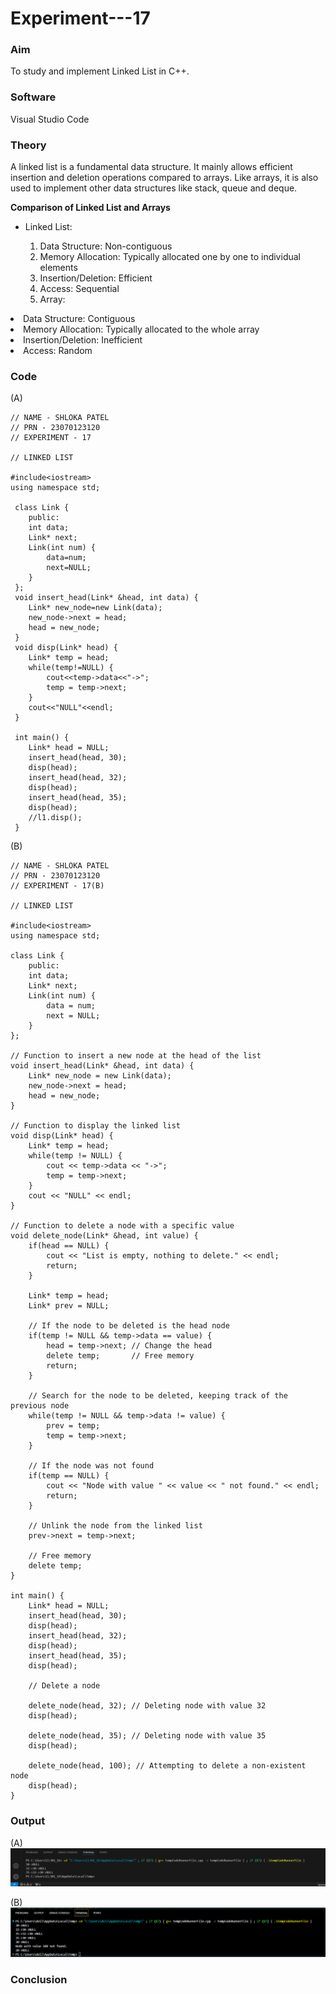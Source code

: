 # Experiment---17 

### Aim 
To study and implement Linked List in C++. 

### Software 
Visual Studio Code 

### Theory 
A linked list is a fundamental data structure. It mainly allows efficient insertion and deletion operations compared to arrays. Like arrays, it is also used to implement other data structures like stack, queue and deque. <br> 

<b>Comparison of Linked List and Arrays</b> 

<ul><li>Linked List:</li>
<ol><li>Data Structure: Non-contiguous</li>
<li>Memory Allocation: Typically allocated one by one to individual elements</li>
<li>Insertion/Deletion: Efficient</li>
<li>Access: Sequential</li>
<li>Array:</li></ul>
<li>Data Structure: Contiguous</li>
<li>Memory Allocation: Typically allocated to the whole array</li>
<li>Insertion/Deletion: Inefficient</li>
<li>Access: Random</li></ol>
 
### Code       
(A) <br> 
```
// NAME - SHLOKA PATEL 
// PRN - 23070123120 
// EXPERIMENT - 17 

// LINKED LIST 

#include<iostream>
using namespace std; 
 
 class Link {
    public:
    int data;
    Link* next;
    Link(int num) {
        data=num;
        next=NULL;
    }
 };
 void insert_head(Link* &head, int data) {
    Link* new_node=new Link(data);
    new_node->next = head; 
    head = new_node;
 }
 void disp(Link* head) {
    Link* temp = head;
    while(temp!=NULL) { 
        cout<<temp->data<<"->";
        temp = temp->next;
    } 
    cout<<"NULL"<<endl;
 }

 int main() {
    Link* head = NULL;
    insert_head(head, 30);
    disp(head);
    insert_head(head, 32);
    disp(head);
    insert_head(head, 35);
    disp(head);
    //l1.disp(); 
 }  
```

(B) 
```
// NAME - SHLOKA PATEL 
// PRN - 23070123120 
// EXPERIMENT - 17(B) 

// LINKED LIST 

#include<iostream>
using namespace std; 
 
class Link {
    public:
    int data;
    Link* next;
    Link(int num) {
        data = num;
        next = NULL;
    }
};

// Function to insert a new node at the head of the list
void insert_head(Link* &head, int data) {
    Link* new_node = new Link(data);
    new_node->next = head; 
    head = new_node;
}

// Function to display the linked list
void disp(Link* head) {
    Link* temp = head;
    while(temp != NULL) { 
        cout << temp->data << "->";
        temp = temp->next;
    } 
    cout << "NULL" << endl;
}

// Function to delete a node with a specific value
void delete_node(Link* &head, int value) {
    if(head == NULL) {
        cout << "List is empty, nothing to delete." << endl;
        return;
    }

    Link* temp = head;
    Link* prev = NULL;

    // If the node to be deleted is the head node
    if(temp != NULL && temp->data == value) {
        head = temp->next; // Change the head
        delete temp;       // Free memory
        return;
    }

    // Search for the node to be deleted, keeping track of the previous node
    while(temp != NULL && temp->data != value) {
        prev = temp;
        temp = temp->next;
    }

    // If the node was not found
    if(temp == NULL) {
        cout << "Node with value " << value << " not found." << endl;
        return;
    }

    // Unlink the node from the linked list
    prev->next = temp->next;

    // Free memory
    delete temp;
}

int main() {
    Link* head = NULL;
    insert_head(head, 30);
    disp(head);
    insert_head(head, 32);
    disp(head);
    insert_head(head, 35);
    disp(head);

    // Delete a node 

    delete_node(head, 32); // Deleting node with value 32
    disp(head);

    delete_node(head, 35); // Deleting node with value 35
    disp(head);

    delete_node(head, 100); // Attempting to delete a non-existent node
    disp(head); 
} 
```

### Output 
(A) <br> 
![](https://github.com/Shloka-Patel/Experiment---17/blob/main/Output_17A.png) 

(B) <br> 
![](https://github.com/Shloka-Patel/Experiment---17/blob/main/Output_17B%20.png) 

### Conclusion 
